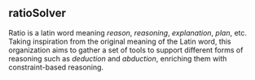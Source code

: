 ## ratioSolver

Ratio is a latin word meaning *reason*, *reasoning*, *explanation*, *plan*, etc.
Taking inspiration from the original meaning of the Latin word, this organization aims to gather a set of tools to support different forms of reasoning such as *deduction* and *abduction*, enriching them with constraint-based reasoning.
